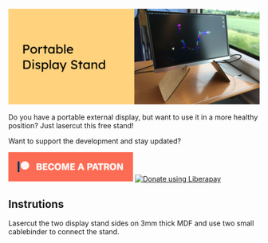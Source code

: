 ![Portable Display Stand](images/headerimage.jpg "Portable Display Stand")

Do you have a portable external display, but want to use it in a more healthy position? Just lasercut this free stand!

Want to support the development and stay updated?

<a href="https://www.patreon.com/bePatron?u=24983231"><img alt="Become a Patreon" src="images/patreon_button.svg"></a> <a href="https://liberapay.com/glowingkitty/donate"><img alt="Donate using Liberapay" src="https://liberapay.com/assets/widgets/donate.svg"></a>

## Instrutions
Lasercut the two display stand sides on 3mm thick MDF and use two small cablebinder to connect the stand.